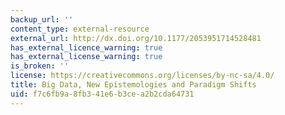 ```yaml
---
backup_url: ''
content_type: external-resource
external_url: http://dx.doi.org/10.1177/2053951714528481
has_external_licence_warning: true
has_external_license_warning: true
is_broken: ''
license: https://creativecommons.org/licenses/by-nc-sa/4.0/
title: Big Data, New Epistemologies and Paradigm Shifts
uid: f7c6fb9a-8fb3-41e6-b3ce-a2b2cda64731
---
```

